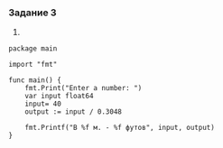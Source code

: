 ### Задание 3
1. 
```buildoutcfg
package main

import "fmt"

func main() {
    fmt.Print("Enter a number: ")
    var input float64
    input= 40
    output := input / 0.3048 

    fmt.Printf("В %f м. - %f футов", input, output)    
}
```